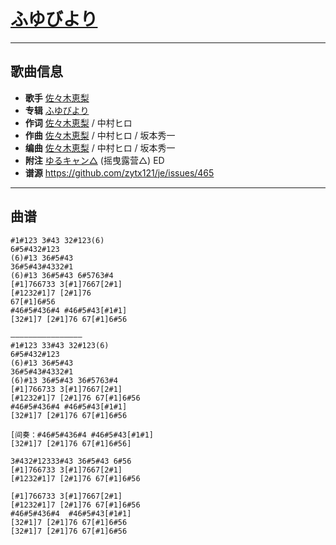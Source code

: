 # [ふゆびより](https://bgm.tv/ep/766028)

---

## 歌曲信息

- **歌手** [佐々木恵梨](https://bgm.tv/person/17646)
- **专辑** [ふゆびより](https://bgm.tv/subject/230711)
- **作词** [佐々木恵梨](https://bgm.tv/person/17646) / 中村ヒロ
- **作曲** [佐々木恵梨](https://bgm.tv/person/17646) / 中村ヒロ / 坂本秀一
- **编曲** [佐々木恵梨](https://bgm.tv/person/17646) / 中村ヒロ / 坂本秀一
- **附注** [ゆるキャン△](https://bgm.tv/subject/207195) (摇曳露营△) ED
- **谱源** https://github.com/zytx121/je/issues/465

---

## 曲谱

```
#1#123 3#43 32#123(6)
6#5#432#123
(6)#13 36#5#43
36#5#43#4332#1
(6)#13 36#5#43 6#5763#4
[#1]766733 3[#1]7667[2#1]
[#1232#1]7 [2#1]76
67[#1]6#56
#46#5#436#4 #46#5#43[#1#1]
[32#1]7 [2#1]76 67[#1]6#56

————————————————
#1#123 33#43 32#123(6)
6#5#432#123
(6)#13 36#5#43
36#5#43#4332#1
(6)#13 36#5#43 36#5763#4
[#1]766733 3[#1]7667[2#1]
[#1232#1]7 [2#1]76 67[#1]6#56
#46#5#436#4 #46#5#43[#1#1]
[32#1]7 [2#1]76 67[#1]6#56

[间奏：#46#5#436#4 #46#5#43[#1#1]
[32#1]7 [2#1]76 67[#1]6#56]

3#432#12333#43 36#5#43 6#56
[#1]766733 3[#1]7667[2#1]
[#1232#1]7 [2#1]76 67[#1]6#56 

[#1]766733 3[#1]7667[2#1]
[#1232#1]7 [2#1]76 67[#1]6#56
#46#5#436#4  #46#5#43[#1#1]
[32#1]7 [2#1]76 67[#1]6#56
[32#1]7 [2#1]76 67[#1]6#56
```


